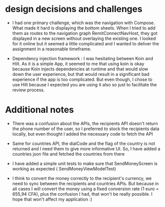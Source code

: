 # design decisions and challenges

- I had one primary challenge, which was the navigation with Compose. What made it hard is
  displaying the bottom sheets. When I tried to add them as routes to the navigation graph
  RemitConnectNavHost, they got displayed in a new screen without overlaying the existing one. I
  looked for it online but it seemed a little complicated and I wanted to deliver the assignment in
  a reasonable timeframe.

- Dependency injection framework : I was hesitating between Koin and Hilt. As it is a simple App, it
  seemed to me that using koin is okay because Koin injects dependencies at runtime and that would
  slow down the user experience, but that would result in a significant bad experience if the app is
  too complicated. But even though, I chose to use Hilt because I expected you are using it also so
  just to facilitate the review process.

# Additional notes

- There was a confusion about the APIs, the recipients API doesn't return the phone number of the
  user, so I preferred to stock the recipients data locally, but even thought I added the necessary
  code to fetch the API

- Same for countries API, the dialCode and the flag of the country is not returned and I need them
  to give more informative UI. So, I have added a countries json file and fetched the countries from
  there

- I have added a simple unit tests to make sure that SendMoneyScreen is working as expected (
  SendMoneyViewModelTest)

- I think to convert the money correctly to the recipient's currency, we need to sync between the
  recipients and countries APIs. But because in all cases I will convert the money using a fixed
  conversion rate (1 euro = 655,94 CFA), plus the confusion I had, that won't be really possible. I
  hope that won't affect my application :)
